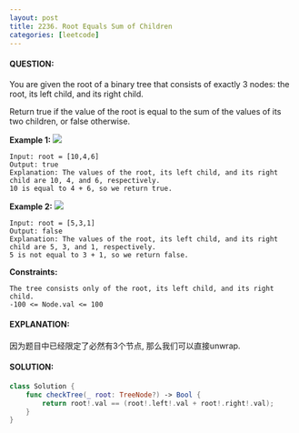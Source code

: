 ```yaml
---
layout: post
title: 2236. Root Equals Sum of Children
categories: [leetcode]
---
```

#### QUESTION:
You are given the root of a binary tree that consists of exactly 3 nodes: the root, its left child, and its right child.

Return true if the value of the root is equal to the sum of the values of its two children, or false otherwise.

 __Example 1:__
 ![](https://assets.leetcode.com/uploads/2022/04/08/graph3drawio.png)

 ```
 Input: root = [10,4,6]
Output: true
Explanation: The values of the root, its left child, and its right child are 10, 4, and 6, respectively.
10 is equal to 4 + 6, so we return true.
 ```
  __Example 2:__
 ![](https://assets.leetcode.com/uploads/2022/04/08/graph3drawio-1.png)
```
Input: root = [5,3,1]
Output: false
Explanation: The values of the root, its left child, and its right child are 5, 3, and 1, respectively.
5 is not equal to 3 + 1, so we return false.
```

__Constraints:__
```
The tree consists only of the root, its left child, and its right child.
-100 <= Node.val <= 100
```
#### EXPLANATION:
因为题目中已经限定了必然有3个节点, 那么我们可以直接unwrap.

#### SOLUTION:
```swift
class Solution {
    func checkTree(_ root: TreeNode?) -> Bool {
        return root!.val == (root!.left!.val + root!.right!.val);
    }
}
```
